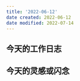 ```yaml
---
title: '2022-06-12'
date created: 2022-06-12
date modified: 2022-07-14
---
```


## 今天的工作日志

## 今天的灵感或闪念
